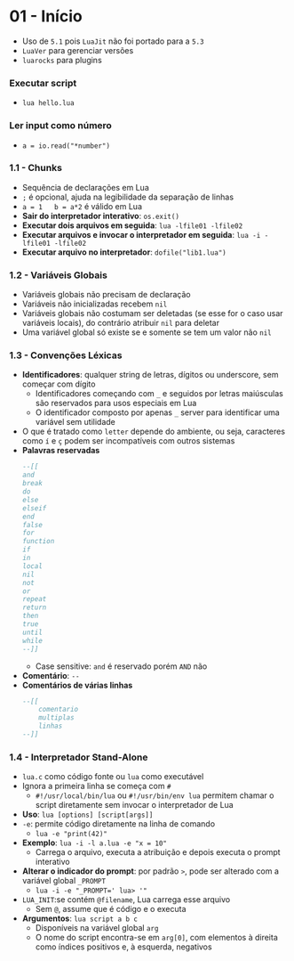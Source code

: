 # 01 - Início
* Uso de `5.1` pois `LuaJit` não foi portado para a `5.3`
* `LuaVer` para gerenciar versões
* `luarocks` para plugins

### Executar script
* `lua hello.lua`

### Ler input como número
* `a = io.read("*number")`

### 1.1 - Chunks
* Sequência de declarações em Lua
* `;` é opcional, ajuda na legibilidade da separação de linhas
* `a = 1   b = a*2` é válido em Lua
* **Sair do interpretador interativo**: `os.exit()`
* **Executar dois arquivos em seguida**: `lua -lfile01 -lfile02`
* **Executar arquivos e invocar o interpretador em seguida**: `lua -i -lfile01 -lfile02`
* **Executar arquivo no interpretador**: `dofile("lib1.lua")`

### 1.2 - Variáveis Globais
* Variáveis globais não precisam de declaração
* Variáveis não inicializadas recebem `nil`
* Variáveis globais não costumam ser deletadas (se esse for o caso usar variáveis locais), do contrário atribuir `nil` para deletar
* Uma variável global só existe se e somente se tem um valor não `nil`

### 1.3 - Convenções Léxicas
* **Identificadores**: qualquer string de letras, dígitos ou underscore, sem começar com dígito
    * Identificadores começando com `_` e seguidos por letras maiúsculas são reservados para usos especiais em Lua
    * O identificador composto por apenas `_` server para identificar uma variável sem utilidade
* O que é tratado como `letter` depende do ambiente, ou seja, caracteres como `í` e `ç` podem ser incompatíveis com outros sistemas
* **Palavras reservadas**
    ```lua
    --[[
    and
    break
    do
    else
    elseif
    end
    false
    for
    function
    if
    in
    local
    nil
    not
    or
    repeat
    return
    then
    true
    until
    while
    --]]
    ```
    * Case sensitive: `and` é reservado porém `AND` não
* **Comentário**: `--`
* **Comentários de várias linhas**
    ```lua
    --[[
        comentario
        multiplas
        linhas
    --]]
    ```

### 1.4 - Interpretador Stand-Alone
* `lua.c` como código fonte ou `lua` como executável
* Ignora a primeira linha se começa com `#`
    * `#!/usr/local/bin/lua` ou `#!/usr/bin/env lua` permitem chamar o script diretamente sem invocar o interpretador de Lua
* **Uso**: `lua [options] [script[args]]`
* `-e`: permite código diretamente na linha de comando
    * `lua -e "print(42)"`
* **Exemplo**: `lua -i -l a.lua -e "x = 10"`
    * Carrega o arquivo, executa a atribuição e depois executa o prompt interativo
* **Alterar o indicador do prompt**: por padrão `>`, pode ser alterado com a variável global `_PROMPT`
    * `lua -i -e "_PROMPT=' lua> '"`
* `LUA_INIT`:se contém `@filename`, Lua carrega esse arquivo
    * Sem `@`, assume que é código e o executa
* **Argumentos**: `lua script a b c`
    * Disponíveis na variável global `arg`
    * O nome do script encontra-se em `arg[0]`, com elementos à direita como índices positivos e, à esquerda, negativos